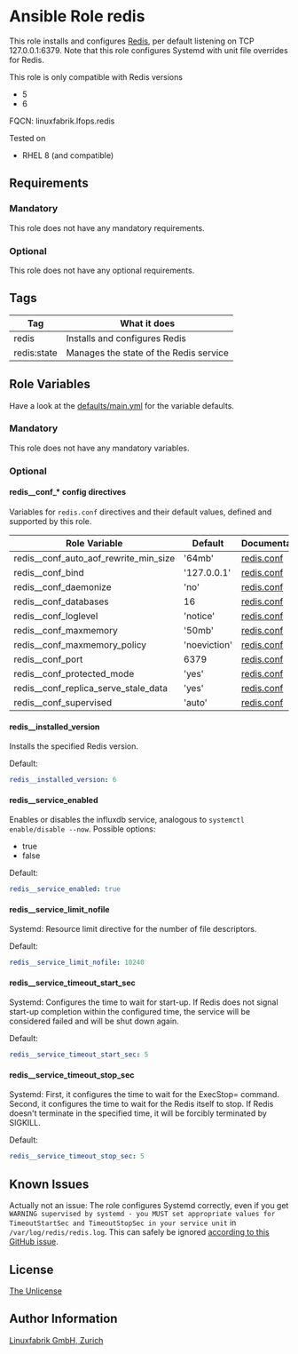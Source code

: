 # Ansible Role redis

This role installs and configures [Redis](https://redis.io/), per default listening on TCP 127.0.0.1:6379. Note that this role configures Systemd with unit file overrides for Redis.

This role is only compatible with Redis versions

* 5
* 6

FQCN: linuxfabrik.lfops.redis

Tested on

* RHEL 8 (and compatible)


## Requirements

### Mandatory

This role does not have any mandatory requirements.


### Optional

This role does not have any optional requirements.


## Tags

| Tag                  | What it does                                  |
| ---                  | ------------                                  |
| redis                | Installs and configures Redis                 |
| redis:state          | Manages the state of the Redis service        |


## Role Variables

Have a look at the [defaults/main.yml](https://github.com/Linuxfabrik/lfops/blob/main/roles/redis/defaults/main.yml) for the variable defaults.


### Mandatory

This role does not have any mandatory variables.


### Optional

#### redis__conf_* config directives

Variables for `redis.conf` directives and their default values, defined and supported by this role.

| Role Variable                             | Default                               | Documentation                                                         |
|---------------                            |---------                              |---------------                                                        |
| redis__conf_auto_aof_rewrite_min_size     | '64mb'                                | [redis.conf](https://github.com/redis/redis/blob/6.0/redis.conf) |
| redis__conf_bind                          | '127.0.0.1'                           | [redis.conf](https://github.com/redis/redis/blob/6.0/redis.conf) |
| redis__conf_daemonize                     | 'no'                                  | [redis.conf](https://github.com/redis/redis/blob/6.0/redis.conf) |
| redis__conf_databases                     | 16                                    | [redis.conf](https://github.com/redis/redis/blob/6.0/redis.conf) |
| redis__conf_loglevel                      | 'notice'                              | [redis.conf](https://github.com/redis/redis/blob/6.0/redis.conf) |
| redis__conf_maxmemory                     | '50mb'                                | [redis.conf](https://github.com/redis/redis/blob/6.0/redis.conf) |
| redis__conf_maxmemory_policy              | 'noeviction'                          | [redis.conf](https://github.com/redis/redis/blob/6.0/redis.conf) |
| redis__conf_port                          | 6379                                  | [redis.conf](https://github.com/redis/redis/blob/6.0/redis.conf) |
| redis__conf_protected_mode                | 'yes'                                 | [redis.conf](https://github.com/redis/redis/blob/6.0/redis.conf) |
| redis__conf_replica_serve_stale_data      | 'yes'                                 | [redis.conf](https://github.com/redis/redis/blob/6.0/redis.conf) |
| redis__conf_supervised                    | 'auto'                                | [redis.conf](https://github.com/redis/redis/blob/6.0/redis.conf) |


#### redis__installed_version

Installs the specified Redis version.

Default:
```yaml
redis__installed_version: 6
```


#### redis__service_enabled

Enables or disables the influxdb service, analogous to `systemctl enable/disable --now`. Possible options:
* true
* false

Default:
```yaml
redis__service_enabled: true
```


#### redis__service_limit_nofile

Systemd: Resource limit directive for the number of file descriptors.

Default:
```yaml
redis__service_limit_nofile: 10240
```


#### redis__service_timeout_start_sec

Systemd: Configures the time to wait for start-up. If Redis does not signal start-up completion within the configured time, the service will be considered failed and will be shut down again.

Default:
```yaml
redis__service_timeout_start_sec: 5
```


#### redis__service_timeout_stop_sec

Systemd: First, it configures the time to wait for the ExecStop= command. Second, it configures the time to wait for the Redis itself to stop. If Redis doesn't terminate in the specified time, it will be forcibly terminated by SIGKILL.

Default:
```yaml
redis__service_timeout_stop_sec: 5
```


## Known Issues

Actually not an issue: The role configures Systemd correctly, even if you get `WARNING supervised by systemd - you MUST set appropriate values for TimeoutStartSec and TimeoutStopSec in your service unit` in `/var/log/redis/redis.log`. This can safely be ignored [according to this GitHub issue](https://github.com/redis/redis/issues/8024).



## License

[The Unlicense](https://unlicense.org/)


## Author Information

[Linuxfabrik GmbH, Zurich](https://www.linuxfabrik.ch)
